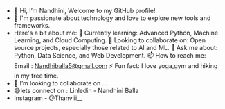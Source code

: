 - 👋 Hi, I’m Nandhini, Welcome to my GitHub profile!
- 👀 I'm passionate about technology and love to explore new tools and frameworks.
- Here's a bit about me:
🌱 Currently learning: Advanced Python, Machine Learning, and Cloud Computing.
👯 Looking to collaborate on: Open source projects, especially those related to AI and ML.
💬 Ask me about: Python, Data Science, and Web Development.
📫 How to reach me: Email : Nandhiballa5@gmail.com
⚡ Fun fact: I love yoga,gym and hiking in my free time.
- 💞️ I’m looking to collaborate on ...
- 😄lets connect on : Linledin - Nandhini Balla
- Instagram - @Thanviii__

<!---
Nandini6666/Nandini6666 is a ✨ special ✨ repository because its `README.md` (this file) appears on your GitHub profile.
You can click the Preview link to take a look at your changes.
--->
